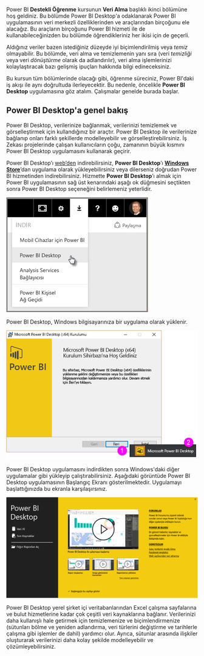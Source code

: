 Power BI **Destekli Öğrenme** kursunun **Veri Alma** başlıklı ikinci bölümüne hoş geldiniz. Bu bölümde Power BI Desktop'a odaklanarak Power BI uygulamasının veri merkezli özelliklerinden ve araçlarından birçoğunu ele alacağız. Bu araçların birçoğunu Power BI hizmeti ile de kullanabileceğinizden bu bölümde öğrendikleriniz her ikisi için de geçerli.

Aldığınız veriler bazen istediğiniz düzeyde iyi biçimlendirilmiş veya *temiz* olmayabilir. Bu bölümde, veri alma ve temizlemenin yanı sıra (veri *temizliği* veya veri *dönüştürme* olarak da adlandırılır), veri alma işlemlerinizi kolaylaştıracak bazı gelişmiş ipuçları hakkında bilgi edineceksiniz.

Bu kursun tüm bölümlerinde olacağı gibi, öğrenme süreciniz, Power BI'daki iş akışı ile aynı doğrultuda ilerleyecektir. Bu nedenle, öncelikle **Power BI Desktop** uygulamasına göz atalım. Çalışmalar genelde burada başlar.

## <a name="an-overview-of-power-bi-desktop"></a>Power BI Desktop'a genel bakış
Power BI Desktop, verilerinize bağlanmak, verilerinizi temizlemek ve görselleştirmek için kullandığınız bir araçtır. Power BI Desktop ile verilerinize bağlanıp onları farklı şekillerde modelleyebilir ve görselleştirebilirsiniz. İş Zekası projelerinde çalışan kullanıcıların çoğu, zamanının büyük kısmını Power BI Desktop uygulamasını kullanarak geçirir.

Power BI Desktop’ı [web’den](http://go.microsoft.com/fwlink/?LinkID=521662) indirebilirsiniz, **Power BI Desktop**’ı [**Windows Store**](http://aka.ms/pbidesktopstore)’dan uygulama olarak yükleyebilirsiniz veya dilerseniz doğrudan Power BI hizmetinden indirebilirsiniz. Hizmette **Power BI Desktop**’ı almak için Power BI uygulamasının sağ üst kenarındaki aşağı ok düğmesini seçtikten sonra Power BI Desktop seçeneğini belirlemeniz yeterlidir.

![](media/1-1-overview-of-power-bi-desktop/1-1_1.png)

Power BI Desktop, Windows bilgisayarınıza bir uygulama olarak yüklenir.

![](media/1-1-overview-of-power-bi-desktop/1-1_2.png)

Power BI Desktop uygulamasını indirdikten sonra Windows'daki diğer uygulamalar gibi yükleyip çalıştırabilirsiniz. Aşağıdaki görüntüde Power BI Desktop uygulamasının Başlangıç Ekranı gösterilmektedir. Uygulamayı başlattığınızda bu ekranla karşılaşırsınız.

![](media/1-1-overview-of-power-bi-desktop/1-1_3.png)

Power BI Desktop yerel şirket içi veritabanlarından Excel çalışma sayfalarına ve bulut hizmetlerine kadar çok çeşitli veri kaynaklarına bağlanır. Verilerinizi daha kullanışlı hale getirmek için temizlemenize ve biçimlendirmenize (sütunları bölme ve yeniden adlandırma, veri türlerini değiştirme ve tarihlerle çalışma gibi işlemler de dahil) yardımcı olur. Ayrıca, sütunlar arasında ilişkiler oluşturarak verilerinizi daha kolay şekilde modelleyebilir ve çözümleyebilirsiniz.

